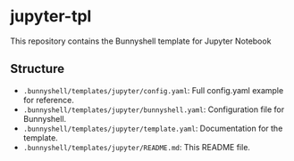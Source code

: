 # jupyter-tpl
This repository contains the Bunnyshell template for Jupyter Notebook

## Structure
- `.bunnyshell/templates/jupyter/config.yaml`: Full config.yaml example for reference.
- `.bunnyshell/templates/jupyter/bunnyshell.yaml`: Configuration file for Bunnyshell.
- `.bunnyshell/templates/jupyter/template.yaml`: Documentation for the template.
- `.bunnyshell/templates/jupyter/README.md`: This README file.
